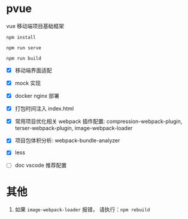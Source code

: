 # pvue

vue 移动端项目基础框架

```
npm install

npm run serve

npm run build
```


- [x] 移动端界面适配
- [x] mock 实现
- [x] docker nginx 部署
- [x] 打包时间注入 index.html
- [x] 常用项目优化相关 webpack 插件配置: compression-webpack-plugin, terser-webpack-plugin, image-webpack-loader
- [x] 项目包体积分析: webpack-bundle-analyzer
- [x] less
- [ ] doc vscode 推荐配置


# 其他

1. 如果 `image-webpack-loader` 报错， 请执行：`npm rebuild`